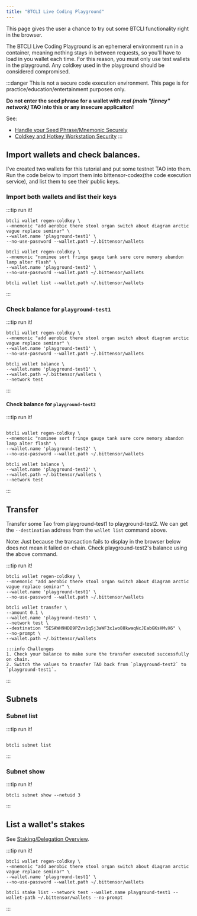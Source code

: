 ```yaml
---
title: "BTCLI Live Coding Playground"
---
```

<link rel="stylesheet" href="https://unpkg.com/@antonz/codapi@0.19.10/dist/snippet.css" />

This page gives the user a chance to try out some BTCLI functionality right in the browser.

The BTCLI Live Coding Playground is an ephemeral environment run in a container, meaning nothing stays in between requests, so you'll have to load in you wallet each time. For this reason, you must only use test wallets in the playground. Any coldkey used in the playground should be considered compromised.

:::danger
This is not a secure code execution environment. This page is for practice/education/entertainment purposes only.

**Do not enter the seed phrase for a wallet with *real (main "finney" network)* TAO into this or any insecure applicaiton!**

See:
- [Handle your Seed Phrase/Mnemonic Securely](../keys/handle-seed-phrase)
- [Coldkey and Hotkey Workstation Security](../getting-started/coldkey-hotkey-security)
:::

## Import wallets and check balances.

I've created two wallets for this tutorial and put some testnet TAO into them. Run the code below to import them into bittensor-codex(the code execution service), and list them to see their public keys.

### Import both wallets and list their keys

:::tip run it!
<codapi-settings url="https://bittensor-codex.com/v1">
</codapi-settings>

```shell
btcli wallet regen-coldkey \
--mnemonic "add aerobic there stool organ switch about diagram arctic vague replace seminar" \
--wallet.name 'playground-test1' \
--no-use-password --wallet.path ~/.bittensor/wallets

btcli wallet regen-coldkey \
--mnemonic "nominee sort fringe gauge tank sure core memory abandon lamp alter flash" \
--wallet.name 'playground-test2' \
--no-use-password --wallet.path ~/.bittensor/wallets

btcli wallet list --wallet.path ~/.bittensor/wallets

```
<codapi-snippet sandbox="python" editor="basic" init-delay="500">
</codapi-snippet>
:::

### Check balance for `playground-test1`

:::tip run it!
<codapi-settings url="https://bittensor-codex.com/v1">
</codapi-settings>

```shell
btcli wallet regen-coldkey \
--mnemonic "add aerobic there stool organ switch about diagram arctic vague replace seminar" \
--wallet.name 'playground-test1' \
--no-use-password --wallet.path ~/.bittensor/wallets

btcli wallet balance \
--wallet.name 'playground-test1' \
--wallet.path ~/.bittensor/wallets \
--network test
```
<codapi-snippet sandbox="python" editor="basic" init-delay="500">
</codapi-snippet>
:::

#### Check balance for `playground-test2`

:::tip run it!
<codapi-settings url="https://bittensor-codex.com/v1">
</codapi-settings>

```shell

btcli wallet regen-coldkey \
--mnemonic "nominee sort fringe gauge tank sure core memory abandon lamp alter flash" \
--wallet.name 'playground-test2' \
--no-use-password --wallet.path ~/.bittensor/wallets

btcli wallet balance \
--wallet.name 'playground-test2' \
--wallet.path ~/.bittensor/wallets \
--network test
```
<codapi-snippet sandbox="python" editor="basic" init-delay="500">
</codapi-snippet>
:::


## Transfer

Transfer some Tao from playground-test1 to playground-test2. We can get the `--destination` address from the `wallet list` command above.

Note: Just because the transaction fails to display in the browser below does not mean it failed on-chain. Check playground-test2's balance using the above command.

:::tip run it!

<codapi-settings url="https://bittensor-codex.com/v1">
</codapi-settings>

```shell
btcli wallet regen-coldkey \
--mnemonic "add aerobic there stool organ switch about diagram arctic vague replace seminar" \
--wallet.name 'playground-test1' \
--no-use-password --wallet.path ~/.bittensor/wallets

btcli wallet transfer \
--amount 0.1 \
--wallet.name 'playground-test1' \
--network test \
--destination "5ESAWH9HDB9PZvs1q5j3aWF3x1wo88kwaqNcJEabGKsHMvX6" \
--no-prompt \
--wallet.path ~/.bittensor/wallets
```
<codapi-snippet sandbox="python" editor="basic" init-delay="500">
</codapi-snippet>
	
	:::info Challenges
	1. Check your balance to make sure the transfer executed successfully on chain.
	2. Switch the values to transfer TAO back from `playground-test2` to `playground-test1`.	
:::


## Subnets
### Subnet list

:::tip run it!
<codapi-settings url="https://bittensor-codex.com/v1">
</codapi-settings>
```shell

btcli subnet list
```
<codapi-snippet sandbox="python" editor="basic" init-delay="500">
</codapi-snippet>
:::


### Subnet show
:::tip run it!
<codapi-settings url="https://bittensor-codex.com/v1">
</codapi-settings>
```shell
btcli subnet show --netuid 3
```
<codapi-snippet sandbox="python" editor="basic" init-delay="500">
</codapi-snippet>
:::

## List a wallet's stakes

See [Staking/Delegation Overview](../staking-and-delegation/delegation).

:::tip run it!
<codapi-settings url="https://bittensor-codex.com/v1">
</codapi-settings>

```shell
btcli wallet regen-coldkey \
--mnemonic "add aerobic there stool organ switch about diagram arctic vague replace seminar" \
--wallet.name 'playground-test1' \
--no-use-password --wallet.path ~/.bittensor/wallets

btcli stake list --network test --wallet.name playground-test1 --wallet-path ~/.bittensor/wallets --no-prompt

```
<codapi-snippet sandbox="python" editor="basic" init-delay="500">
</codapi-snippet>
:::
